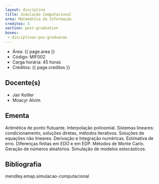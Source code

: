 ```yaml
---
layout: disciplina
title: Simulação Computacional
area: Matemática da Informação
creditos: 3
section: post-graduation
boxes:
 - disciplinas-pos-graduacao
---
```


- Área: {{ page.area }}
- Código: MIF002
- Carga horária: 45 horas
- Créditos: {{ page.creditos }}

## Docente(s) 

- Jair Koiller
- Moacyr Alvim

## Ementa

Aritmética de ponto flutuante. Interpolação polinomial. Sistemas
lineares: condicionamento, soluções diretas, métodos iterativos.
Soluções de equações não lineares. Derivação e Integração numéricas.
Estimativa de erro. Diferenças finitas em EDO e em EDP. Métodos de
Monte Carlo. Geração de números aleatórios. Simulação de modelos
estocásticos.

## Bibliografia

mendley.emap.simulacao-computacional

